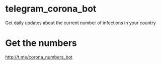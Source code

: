 # telegram_corona_bot
Get daily updates about the current number of infections in your country

# Get the numbers
http://t.me/corona_numbers_bot